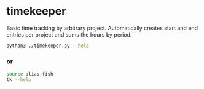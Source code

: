 # timekeeper
Basic time tracking by arbitrary project. Automatically creates start and end entries per project and sums the hours by period.

```bash
python3 ./timekeeper.py --help
```

### or
```bash
source alias.fish
tk --help
```
